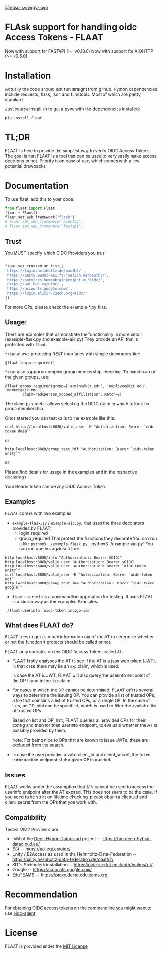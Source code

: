 [![eosc-synergy-logo](https://readthedocs.org/projects/flaat/badge/?version=latest)](https://flaat.readthedocs.io/)
# FLAsk support for handling oidc Access Tokens - FLAAT
Now with support for FASTAPI (>= v0.10.0)
Now with support for AIOHTTP (>= v0.5.0)


# Installation

Actually the code should just run straight from github. Python
dependencies include requests, flask, json and functools. Most of which
are pretty standard.

Just *source* install.sh to get a pyve with the dependencies installed:

`pip install flaat`

# TL;DR

FLAAT is here to provide the simplest way to verify OIDC Access Tokens.
The goal is that FLAAT is a tool that can be used to very easily make
access decisions or not.  Priority is on ease of use, which comes with a
few potential drawbacks.

# Documentation


To use flaat, add this to your code:

```python
from flaat import Flaat
flaat = Flaat()
flaat.set_web_framework('flask')
# flaat.set_web_framework('aiohttp')
# flaat.set_web_framework('fastapi')
```
## Trust

You MUST specify which OIDC Providers you trus:
```python

flaat.set_trusted_OP_list([
'https://login.helmholtz.de/oauth2/',
'https://unity.eudat-aai.fz-juelich.de/oauth2/',
'https://services.humanbrainproject.eu/oidc/',
'https://aai.egi.eu/oidc/',
'https://accounts.google.com/',
'https://login.elixir-czech.org/oidc/'
])
```
For more OPs, please check the example-*.py files.

## Usage:

There are examples that demonstrate the functionality in more detail:
(example-flask.py and example-aio.py) 
They  provide an API that is protected
with `flaat`.

`flaat` allows protecting REST interfaces with simple decorators like:
```
@flaat.login_required()
```
`flaat` also supports complex group membership checking. To match two of
the given groups, use:
```
@flaat.group_required(group=['admins@kit.edu', 'employee@kit.edu', 'member@kit.edu'],
        claim='eduperson_scoped_affiliation', match=2)
```
The claim parameter allows selecting the OIDC claim in which to look for
group membership.

Once started you can test calls to the example like this:

```
curl http://localhost:8080/valid_user -H "Authorization: Bearer `oidc-token deep`"
```
or
```
http localhost:8080/group_test_hdf "Authorization: Bearer `oidc-token unity`"
```
or

Please find details for usage in the examples and in the respective
docstrings.

Your Bearer token can be any OIDC Access Token.

## Examples

FLAAT comes with two examples:
- `example-flask.py` / `example-aio.py`, rhat uses the three
  decorators provided by FLAAT:
  -  login_required
  -  group_required
  That protect the functions they decorate
    You can run it like
    ``python3 ./example-flask.py`
    ``python3 ./example-aio.py`
    You can run queries against it like:
```
http localhost:8080/info "Authorization: Bearer $OIDC"
http localhost:8080/valid_user "Authorization: Bearer $OIDC"
http localhost:8080/valid_user "Authorization: Bearer `oidc-token unity`"
curl localhost:8080/valid_user -H "Authorization: Bearer `oidc-token egi`"
http localhost:8080/group_test_iam "Authorization: Bearer `oidc-token google`"
```

- `flaat-userinfo` is a commandline application for testing. It uses
  FLAAT in a similar way as the examples
Examples:
```
./flaat-userinfo `oidc-token indigo-iam`
```

## What does FLAAT do?

FLAAT tries to get as much information out of the AT to determine whether
or not the function it protects should be called or not.

FLAAT only operates on the OIDC Access Token, called AT.

-  FLAAT firstly analyses the AT to see if the AT is a json web token
   (JWT). In that case there may be an `exp` claim, which is used.

   In case the AT is JWT, FLAAT will also query the userinfo endpoint of
   the OP found in the `iss` claim.

-  For cases in which the OP cannot be determined, FLAAT offers several
   ways to determine the issuing OP. You can provide a list of trusted
   OPs, a file that cointains a list of trusted OPs, or a single OP.
   In the case of lists, an OP_hint can be specified, which is used to
   filter the available list of trusted OPs.

   Based on list and OP_hint, FLAAT queries all provided OPs for their
   config and then for their userinfo endpoint, to evaluate whether the AT
   is possibly provided by them.

   Note: For being nice to OPs that are known to issue JWTs, these are
   excluded from the search.

-  In case the user provides a valid client_id and client_secret, the
   token introspection endpoint of the given OP is queried.

## Issues

FLAAT works under the assumption that ATs cannot be used to access the
userinfo endpoint after the AT expired.  This does not seem to be the
case. If you need to be strict on lifetime checking, please obtain a
client_id and client_secret from the OPs that you work with.


## Compatibility
Tested OIDC Providers are
- IAM of the [Deep Hybrid Datacloud](https://deep-hybrid-datacloud.eu) project -- https://iam.deep-hybrid-datacloud.eu/
- EGI -- https://aai.egi.eu/oidc/
- Unity / B2Access as used in the Helmholtz-Data-Federation -- https://unity.helmholtz-data-federation.de/oauth2/
- KIT's Shibboleth installation -- https://oidc.scc.kit.edu/auth/realms/kit/
- Google -- https://accounts.google.com/
- EduTEAMS -- https://proxy.demo.eduteams.org


# Recommendation

For obtaining OIDC access tokens on  the commandline you might want to use
[oidc-agent](https://github.com/indigo-dc/oidc-agent) 


# License
FLAAT is provided under the [MIT License](https://opensource.org/licenses/MIT)
